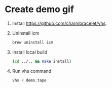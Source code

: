 # Create demo gif

1. Install https://github.com/charmbracelet/vhs.
2. Uninstall icm

   ```bash
   brew uninstall icm
   ```

3. Install local build

   ```bash
   (cd ../.. && make install)
   ```

4. Run vhs command

   ```bash
   vhs < demo.tape
   ```